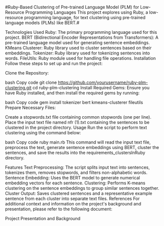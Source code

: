 #Ruby-Based Clustering of Pre-trained Language Model (PLM) for Low-Resource Programming Languages
This project explores using Ruby, a low-resource programming language, for text clustering using pre-trained language models (PLMs) like BERT.#

Technologies Used
Ruby: The primary programming language used for this project.
BERT (Bidirectional Encoder Representations from Transformers): A pre-trained language model used for generating sentence embeddings.
KMeans Clusterer: Ruby library used to cluster sentences based on their embeddings.
Tokenizer: Ruby library used for tokenizing sentences into words.
FileUtils: Ruby module used for handling file operations.
Installation
Follow these steps to set up and run the project:

Clone the Repository:

bash
Copy code
git clone https://github.com/yourusername/ruby-plm-clustering.git
cd ruby-plm-clustering
Install Required Gems: Ensure you have Ruby installed, and then install the required gems by running:

bash
Copy code
gem install tokenizer bert kmeans-clusterer fileutils
Prepare Necessary Files:

Create a stopwords.txt file containing common stopwords (one per line).
Place the input text file named nfr (1).txt containing the sentences to be clustered in the project directory.
Usage
Run the script to perform text clustering using the command below:

bash
Copy code
ruby main.rb
This command will read the input text file, preprocess the text, generate sentence embeddings using BERT, cluster the sentences, and save the results into the requirements_clustersInRuby directory.

Features
Text Preprocessing: The script splits input text into sentences, tokenizes them, removes stopwords, and filters non-alphabetic words.
Sentence Embedding: Uses the BERT model to generate numerical embedding vectors for each sentence.
Clustering: Performs K-means clustering on the sentence embeddings to group similar sentences together.
Cluster Output: Saves clustered sentences and a representative example sentence from each cluster into separate text files.
References
For additional context and information on the project's background and presentation, please refer to the following document:

Project Presentation and Background
